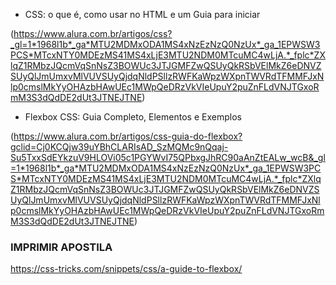 - CSS: o que é, como usar no HTML e um Guia para iniciar

(https://www.alura.com.br/artigos/css?_gl=1*1968l1b*_ga*MTU2MDMxODA1MS4xNzEzNzQ0NzUx*_ga_1EPWSW3PCS*MTcxNTY0MDEzMS41MS4xLjE3MTU2NDM0MTcuMC4wLjA.*_fplc*ZXlqZ1RMbzJQcmVqSnNsZ3BOWUc3JTJGMFZwQSUyQkRSbVElMkZ6eDNVZSUyQlJmUmxvMlVUVSUyQjdqNldPSllzRWFKaWpzWXpnTWVRdTFMMFJxNlp0cmslMkYyOHAzbHAwUEc1MWpQeDRzVkVIeUpuY2puZnFLdVNJTGxoRmM3S3dQdDE2dUt3JTNEJTNE)


- Flexbox CSS: Guia Completo, Elementos e Exemplos

(https://www.alura.com.br/artigos/css-guia-do-flexbox?gclid=Cj0KCQjw39uYBhCLARIsAD_SzMQMc9nQqaj-Su5TxxSdEYkzuV9HLOVi05c1PGYWvI75QPbxgJhRC90aAnZtEALw_wcB&_gl=1*1968l1b*_ga*MTU2MDMxODA1MS4xNzEzNzQ0NzUx*_ga_1EPWSW3PCS*MTcxNTY0MDEzMS41MS4xLjE3MTU2NDM0MTcuMC4wLjA.*_fplc*ZXlqZ1RMbzJQcmVqSnNsZ3BOWUc3JTJGMFZwQSUyQkRSbVElMkZ6eDNVZSUyQlJmUmxvMlVUVSUyQjdqNldPSllzRWFKaWpzWXpnTWVRdTFMMFJxNlp0cmslMkYyOHAzbHAwUEc1MWpQeDRzVkVIeUpuY2puZnFLdVNJTGxoRmM3S3dQdDE2dUt3JTNEJTNE)


### IMPRIMIR APOSTILA

https://css-tricks.com/snippets/css/a-guide-to-flexbox/